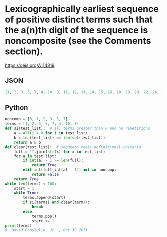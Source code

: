 # Lexicographically earliest sequence of positive distinct terms such that the a\(n\)th digit of the sequence is noncomposite \(see the Comments section\)\.
https://oeis.org/A114319
## JSON
```JSON
[1, 2, 3, 5, 7, 4, 10, 8, 11, 12, 13, 14, 15, 16, 18, 19, 20, 22, 24, 26, 27, 28, 29, 30, 32, 34, 35, 36, 38, 40, 41, 42, 43, 44, 46, 47, 48, 50, 53, 55, 57, 59, 65, 68, 69, 70, 71, 72, 73, 74, 75, 76, 79, 84, 85, 86, 87, 88, 89, 90, 91, 92, 94, 95, 96, 98, 103, 107]
```
## Python
```Python
noncomp = [0, 1, 2, 3, 5, 7]
terms = [1, 2, 3, 5, 7, 4, 10, 8]
def si(test_list):  # all terms greater than 0 and no repetitions
    a = all(i > 0 for i in test_list)
    b = len(test_list) == len(set(test_list))
    return a & b
def clear(test_list):  # sequence meets definitional criteria
    full = "".join(str(x) for x in test_list)
    for a in test_list:
        if int(a) - 1 >= len(full):
            return True
        elif int(full[int(a) - 1]) not in noncomp:
            return False
    return True
while len(terms) < 100:
    start = 1
    while True:
        terms.append(start)
        if si(terms) and clear(terms):
            break
        else:
            terms.pop()
            start += 1
print(terms)
# _David Consiglio, Jr._, Oct 30 2023
```
